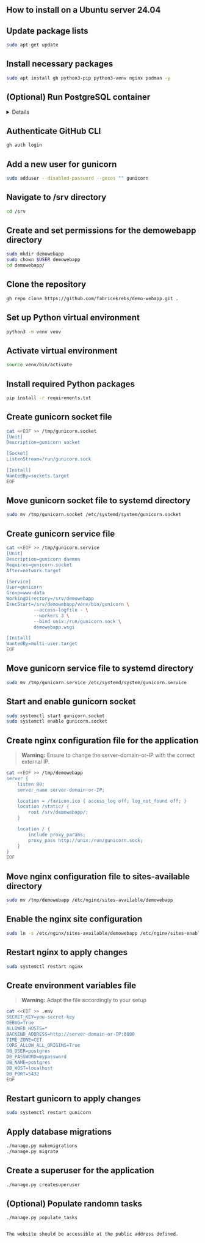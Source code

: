 ## How to install on a Ubuntu server 24.04

## Update package lists
```bash
sudo apt-get update
```

## Install necessary packages
```bash
sudo apt install gh python3-pip python3-venv nginx podman -y
```

## (Optional) Run PostgreSQL container
<details>

### Install podman
```bash
sudo apt install podman -y
```

### Configure container registries
```bash
sudo bash -c 'cat <<EOF > /etc/containers/registries.conf
[registries.search]
registries = ["docker.io"]
EOF'
```

> **Warning:** Ensure to modify this password, and define it in the .env file later in this guide.
```bash
sudo podman run \
    -p 5432:5432 \
    --name postgres \
    --network podman \
    -e POSTGRES_PASSWORD=mypassword \
    -d postgres:16.8
```

</details>

## Authenticate GitHub CLI
```bash
gh auth login
```

## Add a new user for gunicorn
```bash
sudo adduser --disabled-password --gecos "" gunicorn
```

## Navigate to /srv directory
```bash
cd /srv
```

## Create and set permissions for the demowebapp directory
```bash
sudo mkdir demowebapp
sudo chown $USER demowebapp
cd demowebapp/
```

## Clone the repository
```bash
gh repo clone https://github.com/fabricekrebs/demo-webapp.git .
```

## Set up Python virtual environment
```bash
python3 -m venv venv
```

## Activate virtual environment
```bash
source venv/bin/activate
```

## Install required Python packages
```bash
pip install -r requirements.txt
```

## Create gunicorn socket file
```bash
cat <<EOF >> /tmp/gunicorn.socket
[Unit]
Description=gunicorn socket

[Socket]
ListenStream=/run/gunicorn.sock

[Install]
WantedBy=sockets.target
EOF
```

## Move gunicorn socket file to systemd directory
```bash
sudo mv /tmp/gunicorn.socket /etc/systemd/system/gunicorn.socket
```

## Create gunicorn service file
```bash
cat <<EOF >> /tmp/gunicorn.service
[Unit]
Description=gunicorn daemon
Requires=gunicorn.socket
After=network.target

[Service]
User=gunicorn
Group=www-data
WorkingDirectory=/srv/demowebapp
ExecStart=/srv/demowebapp/venv/bin/gunicorn \
          --access-logfile - \
          --workers 3 \
          --bind unix:/run/gunicorn.sock \
          demowebapp.wsgi

[Install]
WantedBy=multi-user.target
EOF
```

## Move gunicorn service file to systemd directory
```bash
sudo mv /tmp/gunicorn.service /etc/systemd/system/gunicorn.service
```

## Start and enable gunicorn socket
```bash
sudo systemctl start gunicorn.socket
sudo systemctl enable gunicorn.socket
```

## Create nginx configuration file for the application
> **Warning:** Ensure to change the server-domain-or-IP with the correct external IP.
```bash
cat <<EOF >> /tmp/demowebapp
server {
    listen 80;
    server_name server-domain-or-IP;

    location = /favicon.ico { access_log off; log_not_found off; }
    location /static/ {
        root /srv/demowebapp/;
    }

    location / {
        include proxy_params;
        proxy_pass http://unix:/run/gunicorn.sock;
    }
}
EOF
```
## Move nginx configuration file to sites-available directory
```bash
sudo mv /tmp/demowebapp /etc/nginx/sites-available/demowebapp
```

## Enable the nginx site configuration
```bash
sudo ln -s /etc/nginx/sites-available/demowebapp /etc/nginx/sites-enabled
```

## Restart nginx to apply changes
```bash
sudo systemctl restart nginx
```

## Create environment variables file
> **Warning:** Adapt the file accordingly to your setup
```bash
cat <<EOF >> .env
SECRET_KEY=you-secret-key
DEBUG=True
ALLOWED_HOSTS=*
BACKEND_ADDRESS=http://server-domain-or-IP:8000
TIME_ZONE=CET
CORS_ALLOW_ALL_ORIGINS=True
DB_USER=postgres
DB_PASSWORD=mypassword
DB_NAME=postgres
DB_HOST=localhost
DB_PORT=5432
EOF
```

## Restart gunicorn to apply changes
```bash
sudo systemctl restart gunicorn
```

## Apply database migrations
```bash
./manage.py makemigrations
./manage.py migrate
```

## Create a superuser for the application
```bash
./manage.py createsuperuser
```

## (Optional) Populate randomn tasks
```bash
./manage.py populate_tasks


The website should be accessible at the public address defined.